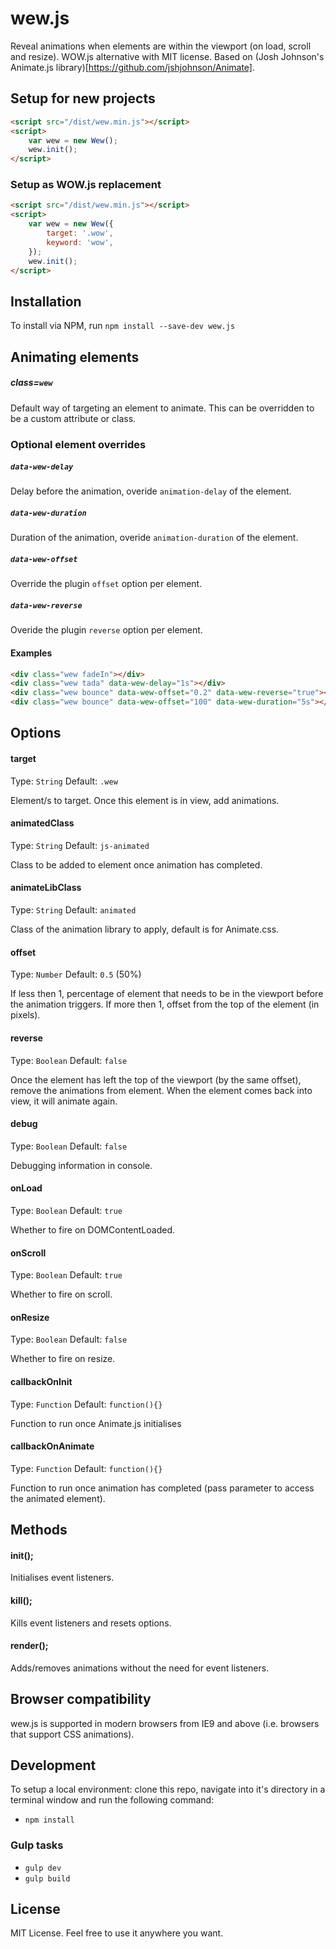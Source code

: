 # wew.js

Reveal animations when elements are within the viewport (on load, scroll and resize). WOW.js alternative with MIT license. Based on (Josh Johnson's Animate.js library)[https://github.com/jshjohnson/Animate].

## Setup for new projects
```html
<script src="/dist/wew.min.js"></script>
<script>
    var wew = new Wew();
    wew.init();
</script>
```

### Setup as WOW.js replacement
```html
<script src="/dist/wew.min.js"></script>
<script>
    var wew = new Wew({
        target: '.wow',
        keyword: 'wow',
    });
    wew.init();
</script>
```

## Installation
To install via NPM, run `npm install --save-dev wew.js` 

## Animating elements
##### class=`wew`

Default way of targeting an element to animate. This can be overridden to be a custom attribute or class.

### Optional element overrides
##### `data-wew-delay`

Delay before the animation, overide `animation-delay` of the element.

##### `data-wew-duration`

Duration of the animation, overide `animation-duration` of the element.

##### `data-wew-offset`

Override the plugin `offset` option per element.

##### `data-wew-reverse`

Overide the plugin `reverse` option per element.

#### Examples
```html
<div class="wew fadeIn"></div>
<div class="wew tada" data-wew-delay="1s"></div>
<div class="wew bounce" data-wew-offset="0.2" data-wew-reverse="true"></div>
<div class="wew bounce" data-wew-offset="100" data-wew-duration="5s"></div>
```

## Options
#### target
Type: `String` Default: `.wew`

Element/s to target. Once this element is in view, add animations.

#### animatedClass
Type: `String` Default: `js-animated`

Class to be added to element once animation has completed.

#### animateLibClass
Type: `String` Default: `animated`

Class of the animation library to apply, default is for Animate.css.

#### offset
Type: `Number` Default: `0.5` (50%)

If less then 1, percentage of element that needs to be in the viewport before the animation triggers. If more then 1, offset from the top of the element (in pixels).

####  reverse
Type: `Boolean` Default: `false`

Once the element has left the top of the viewport (by the same offset), remove the animations from element. When the element comes back into view, it will animate again.

#### debug
Type: `Boolean` Default: `false`

Debugging information in console.

#### onLoad
Type: `Boolean` Default: `true`

Whether to fire on DOMContentLoaded.

#### onScroll
Type: `Boolean` Default: `true`

Whether to fire on scroll.

#### onResize
Type: `Boolean` Default: `false`

Whether to fire on resize.

#### callbackOnInit
Type: `Function` Default: `function(){}`

Function to run once Animate.js initialises 

#### callbackOnAnimate 
Type: `Function` Default: `function(){}`

Function to run once animation has completed (pass parameter to access the animated element).

## Methods
#### init();
Initialises event listeners.
#### kill();
Kills event listeners and resets options.
#### render();
Adds/removes animations without the need for event listeners.

## Browser compatibility
wew.js is supported in modern browsers from IE9 and above (i.e. browsers that support CSS animations).

## Development
To setup a local environment: clone this repo, navigate into it's directory in a terminal window and run the following command:
* ```npm install```

### Gulp tasks
* ```gulp dev```
* ```gulp build```

## License
MIT License. Feel free to use it anywhere you want.
